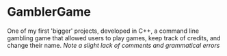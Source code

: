 # GamblerGame
One of my first 'bigger' projects, developed in C++, a command line gambling game that allowed users to play games, keep track of credits, and change their name. *Note a slight lack of comments and grammatical errors*
